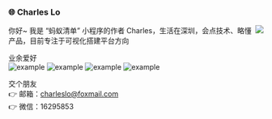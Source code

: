 ### :globe_with_meridians: Charles Lo

<img align="right" src="https://github-readme-stats.vercel.app/api?username=charleslo1&show_icons=true&icon_color=0366d6&text_color=24292e&bg_color=ffffff&hide_title=true" />

你好~ 我是 “蚂蚁清单” 小程序的作者 Charles，生活在深圳，会点技术、略懂产品，目前专注于可视化搭建平台方向  

业余爱好  
![example](https://img.shields.io/badge/跑步-red.svg)
![example](https://img.shields.io/badge/羽毛球-green.svg)
![example](https://img.shields.io/badge/阅读-blue.svg)
![example](https://img.shields.io/badge/吉他-8A2BE2.svg)

交个朋友  
:point_right: 邮箱：[charleslo@foxmail.com](mailto:charleslo@foxmail.com)  
:point_right: 微信：16295853
